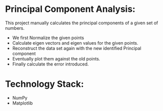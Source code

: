 # Principal Component Analysis: 
This project manually calculates the principal components of a given set of numbers. 
* We first Normalize the given points
* Calculate eigen vectors and eigen values for the given points. 
* Reconstruct the data set again with the new identified Principal component 
* Eventually plot them against the old points. 
* Finally calculate the error introduced.

# Technology Stack:
* NumPy
* Matplotlib

